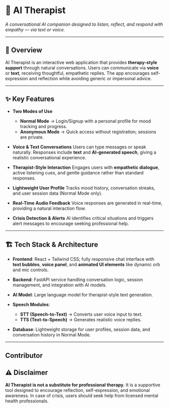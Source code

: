 # 🧠 AI Therapist

*A conversational AI companion designed to listen, reflect, and respond with empathy — via text or voice.*

---

## 🌟 Overview

AI Therapist is an interactive web application that provides **therapy-style support** through natural conversations.
Users can communicate via **voice** or **text**, receiving thoughtful, empathetic replies.
The app encourages self-expression and reflection while avoiding generic or impersonal advice.

---

## ✨ Key Features

* **Two Modes of Use**

  * **Normal Mode** → Login/Signup with a personal profile for mood tracking and progress.
  * **Anonymous Mode** → Quick access without registration; sessions are private.

* **Voice & Text Conversations**
  Users can type messages or speak naturally. Responses include **text** and **AI-generated speech**, giving a realistic conversational experience.

* **Therapist-Style Interaction**
  Engages users with **empathetic dialogue**, active listening cues, and gentle guidance rather than standard responses.

* **Lightweight User Profile**
  Tracks mood history, conversation streaks, and user session data (Normal Mode only).

* **Real-Time Audio Feedback**
  Voice responses are generated in real-time, providing a natural interaction flow.

* **Crisis Detection & Alerts**
  AI identifies critical situations and triggers alert messages to encourage seeking professional help.

---

## 🏗️ Tech Stack & Architecture

* **Frontend**: React + Tailwind CSS; fully responsive chat interface with **text bubbles**, **voice panel**, and **animated UI elements** like dynamic orb and mic controls.
* **Backend**: FastAPI service handling conversation logic, session management, and integration with AI models.
* **AI Model**: Large language model for therapist-style text generation.
* **Speech Modules**:

  * **STT (Speech-to-Text)** → Converts user voice input to text.
  * **TTS (Text-to-Speech)** → Generates realistic voice replies.
* **Database**: Lightweight storage for user profiles, session data, and conversation history in Normal Mode.

---

## Contributor


## ⚠️ Disclaimer

**AI Therapist is not a substitute for professional therapy.**
It is a supportive tool designed to encourage reflection, self-expression, and emotional awareness.
In case of crisis, users should seek help from licensed mental health professionals.
